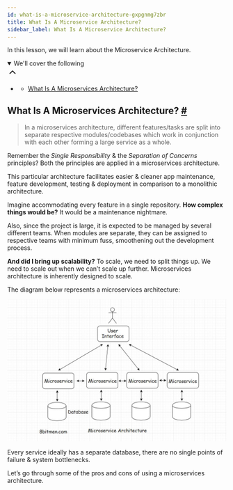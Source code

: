 ```yaml
---
id: what-is-a-microservice-architecture-gxpgnmg7zbr
title: What Is A Microservice Architecture?
sidebar_label: What Is A Microservice Architecture?
---
```


<div class="PageSummary__TopLeft-sc-19qsvz4-36 fwauBw"><p class="PageSummary__Description-sc-19qsvz4-13 cPWwbw">In this lesson, we will learn about the Microservice Architecture.</p><div class="PageSummary__Toc-sc-19qsvz4-39 gUDsJM"><details open="" class="styles__PageTOCStyled-rf9d2l-0 jgnDfg"><summary role="button" tabindex="0" class="styles__HeadingWrap-rf9d2l-1 jpKLlP">We'll cover the following<div rotate="0" color="black" size="24" display="inline-flex" name="icon-button" class="styles__IconButton-sc-12pjl04-0 bLjBRS"><svg xmlns="http://www.w3.org/2000/svg" width="24" height="24" viewBox="0 0 24 24" fill="none" stroke="currentColor" stroke-width="2" stroke-linecap="round" stroke-linejoin="round"><polyline points="18 15 12 9 6 15"></polyline></svg></div></summary><div class="markdown-container-div"><div class="markdownViewer Markdown__Viewer-sc-7qtuee-1 dZltoR" role="none"><ul>
<li>
<ul>
<li><a href="#what-is-a-microservices-architecture">What Is A Microservices Architecture?</a></li>
</ul>
</li>
</ul>
</div></div></details></div></div><div class="styles__ViewerComponentViewStyled-sc-1xosrua-0 cvzEyH"><div><div><div><div><div class=""><div class=""><div class="markdown-container-div"><div class="markdownViewer Markdown__Viewer-sc-7qtuee-1 zJKNA" role="none"><h2 id="what-is-a-microservices-architecture" data-id="3520af216ad9d18abc67f1a130381553">What Is A Microservices Architecture? <a class="markdownIt-Anchor" href="#what-is-a-microservices-architecture"><span class="anchor-link">#</span></a></h2>
<blockquote data-id="4ba58cea42e497f3d25e3ed63ce8874d">
<p>In a microservices architecture, different features/tasks are split into separate respective modules/codebases which work in conjunction with each other forming a large service as a whole.</p>
</blockquote>
<p data-id="623e83558d1ea6a3ea461758316aa769">Remember the <em>Single Responsibility</em> &amp; the <em>Separation of Concerns</em> principles? Both the principles are applied in a microservices architecture.</p>
<p data-id="02edf8bbc4a99cb496bb3f434adbb9bd">This particular architecture facilitates easier &amp; cleaner app maintenance, feature development, testing &amp; deployment in comparison to a monolithic architecture.</p>
<p data-id="104fe23355360fbd0deda039406199f6">Imagine accommodating every feature in a single repository. <strong>How complex things would be?</strong> It would be a maintenance nightmare.</p>
<p data-id="8ce6f10c41b18d7dd6f124f54d7bf43e">Also, since the project is large, it is expected to be managed by several different teams. When modules are separate, they can be assigned to respective teams with minimum fuss, smoothening out the development process.</p>
<p data-id="259f2cacdd53d683b6b67ede604ef539"><strong>And did I bring up scalability?</strong> To scale, we need to split things up. We need to scale out when we can’t scale up further. Microservices architecture is inherently designed to scale.</p>
<p data-id="14d19811305c5d84e3dec47cf4d9ff5c">The diagram below represents a microservices architecture:</p>
<p data-id="d41d8cd98f00b204e9800998ecf8427e"><img src="assets/api_collection_6064040858091520_6411938009448448_page_5639772615737344_image_5490182797131776.jpeg" alt=""></p>
<p data-id="9ccf449cb12bbed133a620227b14e3e2">Every service ideally has a separate database, there are no single points of failure &amp; system bottlenecks.</p>
<p data-id="4a322a1031a9f0994af57c311e9e8631">Let’s go through some of the pros and cons of using a microservices architecture.</p>
</div></div></div></div></div></div></div></div></div>